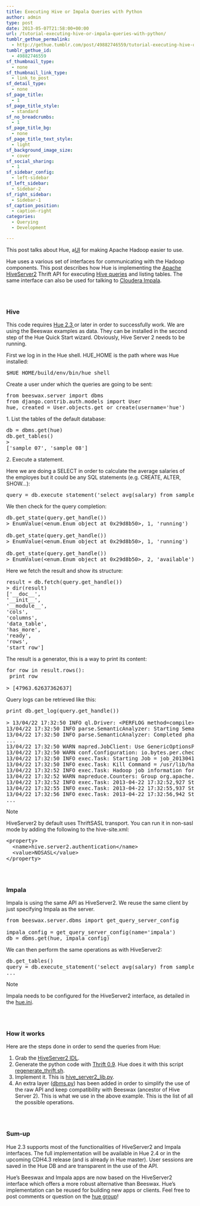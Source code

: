 ```yaml
---
title: Executing Hive or Impala Queries with Python
author: admin
type: post
date: 2013-05-07T21:58:00+00:00
url: /tutorial-executing-hive-or-impala-queries-with-python/
tumblr_gethue_permalink:
  - http://gethue.tumblr.com/post/49882746559/tutorial-executing-hive-or-impala-queries-with-python
tumblr_gethue_id:
  - 49882746559
sf_thumbnail_type:
  - none
sf_thumbnail_link_type:
  - link_to_post
sf_detail_type:
  - none
sf_page_title:
  - 1
sf_page_title_style:
  - standard
sf_no_breadcrumbs:
  - 1
sf_page_title_bg:
  - none
sf_page_title_text_style:
  - light
sf_background_image_size:
  - cover
sf_social_sharing:
  - 1
sf_sidebar_config:
  - left-sidebar
sf_left_sidebar:
  - Sidebar-2
sf_right_sidebar:
  - Sidebar-1
sf_caption_position:
  - caption-right
categories:
  - Querying
  - Development

---
```

<p id="docs-internal-guid-3030a9d6-8100-9572-805c-bc5817743118">
  <span>This post talks about Hue, a</span><a href="http://cloudera.github.com/hue"><span>UI</span></a><span> for making Apache Hadoop easier to use.</span>
</p>

<span>Hue uses a various set of interfaces for communicating with the Hadoop components. This post describes how Hue is implementing the </span>[Apache HiveServer2][1] <span>Thrift API for executing </span>[Hive queries][2] <span>and listing tables. The same interface can also be used for talking to </span>[Cloudera Impala][3]<span>.</span>

### <span> </span>

### <span>Hive</span>

<span>This code requires </span>[Hue 2.3 ][4]<span>or later in order to successfully work. We are using the Beeswax examples as data. They can be installed in the second step of the Hue Quick Start wizard. Obviously, Hive Server 2 needs to be running.</span>

<span>First we log in in the Hue shell. HUE_HOME is the path where was Hue installed:</span>

<pre class="code">$HUE_HOME/build/env/bin/hue shell</pre>

<span>Create a user under which the queries are going to be sent:</span>

<pre class="code">from beeswax.server import dbms
from django.contrib.auth.models import User
hue, created = User.objects.get_or_create(username='hue')</pre>

<span>1. List the tables of the default database:</span>

<pre class="code">db = dbms.get(hue)
db.get_tables()
&gt;
['sample_07', 'sample_08']</pre>

<span>2. Execute a statement. </span>

<span>Here we are doing a SELECT in order to calculate the average salaries of the employes but it could be any SQL statements (e.g. CREATE, ALTER, SHOW…):</span>

<pre class="code">query = db.execute_statement('select avg(salary) from sample_07')</pre>

<span>We then check for the query completion:</span>

<pre class="code">db.get_state(query.get_handle())
&gt; EnumValue(&lt;enum.Enum object at 0x29d8b50&gt;, 1, 'running')

db.get_state(query.get_handle())
&gt; EnumValue(&lt;enum.Enum object at 0x29d8b50&gt;, 1, 'running')

db.get_state(query.get_handle())
&gt; EnumValue(&lt;enum.Enum object at 0x29d8b50&gt;, 2, 'available')</pre>

<span>Here we fetch the result and show its structure:</span>

<pre class="code">result = db.fetch(query.get_handle())
&gt; dir(result)
['__doc__',
'__init__',
'__module__',
'cols',
'columns',
'data_table',
'has_more',
'ready',
'rows',
'start_row']</pre>

<span>The result is a generator, this is a way to print its content:</span>

<pre class="code">for row in result.rows():
 print row

&gt; [47963.62637362637]</pre>

<span>Query logs can be retrieved like this:</span>

<pre class="code">print db.get_log(query.get_handle())

&gt; 13/04/22 17:32:50 INFO ql.Driver: &lt;PERFLOG method=compile&gt;
13/04/22 17:32:50 INFO parse.SemanticAnalyzer: Starting Semantic Analysis
13/04/22 17:32:50 INFO parse.SemanticAnalyzer: Completed phase 1 of Semantic Analysis
...
13/04/22 17:32:50 WARN mapred.JobClient: Use GenericOptionsParser for parsing the arguments. Applications should implement Tool for the same.
13/04/22 17:32:50 WARN conf.Configuration: io.bytes.per.checksum is deprecated. Instead, use dfs.bytes-per-checksum
13/04/22 17:32:50 INFO exec.Task: Starting Job = job_201304170951_0028, Tracking URL = http://localhost:50030/jobdetails.jsp?jobid=job_201304170951_0028
13/04/22 17:32:50 INFO exec.Task: Kill Command = /usr/lib/hadoop/bin/hadoop job  -kill job_201304170951_0028
13/04/22 17:32:52 INFO exec.Task: Hadoop job information for Stage-1: number of mappers: 1; number of reducers: 1
13/04/22 17:32:52 WARN mapreduce.Counters: Group org.apache.hadoop.mapred.Task$Counter is deprecated. Use org.apache.hadoop.mapreduce.TaskCounter instead
13/04/22 17:32:52 INFO exec.Task: 2013-04-22 17:32:52,927 Stage-1 map = 0%,  reduce = 0%
13/04/22 17:32:55 INFO exec.Task: 2013-04-22 17:32:55,937 Stage-1 map = 100%,  reduce = 0%, Cumulative CPU 0.66 sec
13/04/22 17:32:56 INFO exec.Task: 2013-04-22 17:32:56,942 Stage-1 map = 100%,  reduce = 0%, Cumulative CPU 0.66 sec
...</pre>

<span>Note</span>

<span>HiveServer2 by default uses ThriftSASL transport. You can run it in non-sasl mode by adding the following to the hive-site.xml:</span>

<pre class="code">&lt;property&gt;
  &lt;name&gt;hive.server2.authentication&lt;/name&gt;
  &lt;value&gt;NOSASL&lt;/value&gt;
&lt;/property&gt;</pre>

### <span> </span>

### <span>Impala</span>

<span>Impala is using the same API as HiveServer2. We reuse the same client by just specifying Impala as the server.</span>

<pre class="code">from beeswax.server.dbms import get_query_server_config

impala_config = get_query_server_config(name='impala')
db = dbms.get(hue, impala_config)</pre>

<span>We can then perform the same operations as with HiveServer2:</span>

<pre class="code">db.get_tables()
query = db.execute_statement('select avg(salary) from sample_07')
...</pre>

<span>Note</span>

<span>Impala needs to be configured for the HiveServer2 interface, as detailed in the </span>[<span>hue.ini</span>][5]<span>.</span>

### <span> </span>

### <span>How it works</span>

<span>Here are the steps done in order to send the queries from Hue:</span>

  1. <span>Grab the </span>[<span>HiveServer2 IDL</span>][6]<span>.</span>
  2. <span>Generate the python code with </span>[<span>Thrift 0.9</span>][7]<span>. Hue does it with this script </span>[<span>regenerate_thrift.sh</span>][8]<span>.</span>
  3. <span>Implement it. This is </span>[<span>hive_server2_lib.py</span>][9]<span>.</span>
  4. <span>An extra layer (</span>[<span>dbms.py</span>][10]<span>) has been added in order to simplify the use of the raw API and keep compatibility with Beeswax (ancestor of Hive Server 2). This is what we use in the above example. This is the list of all the possible operations.</span>

### <span> </span>

### <span>Sum-up</span>

<span>Hue 2.3 supports most of the functionalities of HiveServer2 and Impala interfaces. The full implementation will be available in Hue 2.4 or in the upcoming CDH4.3 release (and is already in Hue master). User sessions are saved in the Hue DB and are transparent in the use of the API.</span>

<span>Hue’s Beeswax and Impala apps are now based on the HiveServer2 interface which offers a more robust alternative than Beeswax. Hue’s implementation can be reused for building new apps or clients. Feel free to post comments or question on the </span>[hue group][11]<span>!</span>

 [1]: http://hive.apache.org/
 [2]: http://blog.cloudera.com/blog/2013/04/demo-analyzing-data-with-hue-and-hive/
 [3]: http://cloudera.com/content/cloudera/en/campaign/introducing-impala.html
 [4]: http://blog.cloudera.com/blog/2013/04/whats-new-in-hue-2-3/
 [5]: https://github.com/cloudera/hue/blob/branch-2.3/desktop/conf.dist/hue.ini#L432
 [6]: http://svn.apache.org/viewvc/hive/branches/branch-0.11/service/if/TCLIService.thrift?view=markup
 [7]: http://thrift.apache.org/
 [8]: https://github.com/cloudera/hue/blob/master/apps/beeswax/regenerate_thrift.sh
 [9]: https://github.com/cloudera/hue/blob/master/apps/beeswax/src/beeswax/server/hive_server2_lib.py
 [10]: https://github.com/cloudera/hue/blob/master/apps/beeswax/src/beeswax/server/dbms.py
 [11]: http://groups.google.com/a/cloudera.org/group/hue-user
